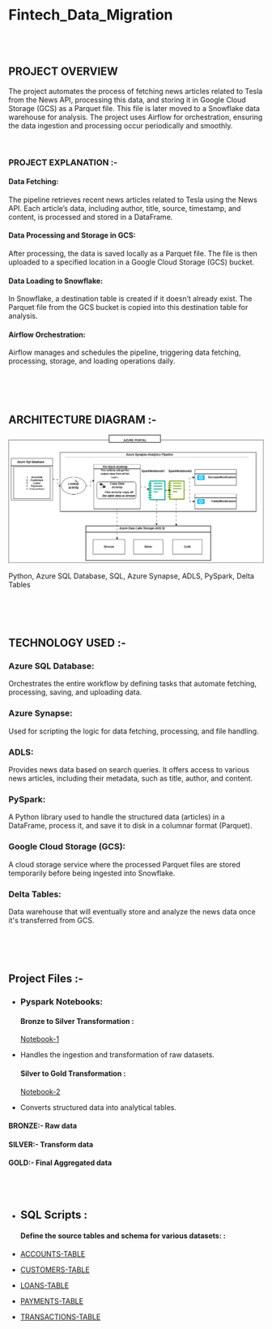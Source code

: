 # Fintech_Data_Migration


  <br>
  <br>
   

## PROJECT OVERVIEW

The project automates the process of fetching news articles related to Tesla from the News API, processing this data, and storing it in Google Cloud Storage (GCS) as a Parquet file. This file is later moved to a Snowflake data warehouse for analysis. The project uses Airflow for orchestration, ensuring the data ingestion and processing occur periodically and smoothly.

 <br>




### PROJECT EXPLANATION :-  


#### Data Fetching: 
The pipeline retrieves recent news articles related to Tesla using the News API. Each article’s data, including author, title, source, timestamp, and content, is processed and stored in a DataFrame.

#### Data Processing and Storage in GCS:

After processing, the data is saved locally as a Parquet file.
The file is then uploaded to a specified location in a Google Cloud Storage (GCS) bucket.

#### Data Loading to Snowflake:

In Snowflake, a destination table is created if it doesn’t already exist.
The Parquet file from the GCS bucket is copied into this destination table for analysis.

#### Airflow Orchestration:
Airflow manages and schedules the pipeline, triggering data fetching, processing, storage, and loading operations daily.

  
  
  
   
   
      


     

  



















<br>
<br>
<br>

## ARCHITECTURE DIAGRAM :-

![Project Architecture](FintechData_migration.png)  




 Python, Azure SQL Database, SQL, Azure Synapse, ADLS, PySpark, Delta Tables





<br>
<br>
<br>

## TECHNOLOGY USED :-

<h3> Azure SQL Database:</h3>

Orchestrates the entire workflow by defining tasks that automate fetching, processing, saving, and uploading data.

<h3>Azure Synapse:</h3>

Used for scripting the logic for data fetching, processing, and file handling.

<h3> ADLS:</h3>

Provides news data based on search queries. It offers access to various news articles, including their metadata, such as title, author, and content.

<h3> PySpark:</h3>

A Python library used to handle the structured data (articles) in a DataFrame, process it, and save it to disk in a columnar format (Parquet).

<h3>Google Cloud Storage (GCS):</h3>

A cloud storage service where the processed Parquet files are stored temporarily before being ingested into Snowflake.

<h3> Delta Tables:</h3>

Data warehouse that will eventually store and analyze the news data once it's transferred from GCS.











<br>
<br>
<br>



## Project Files  :-

* <h3>Pyspark Notebooks:

  ####  Bronze to Silver Transformation :
  [Notebook-1](BronzeToSilverDataProcess.ipynb) 
* Handles the ingestion and transformation of raw datasets.
   </br>
   
  ####  Silver to Gold Transformation :
  [Notebook-2](SilverToGoldDataProcess.ipynb) 
* Converts structured data into analytical tables.

 #### BRONZE:- Raw data
 #### SILVER:- Transform data
 #### GOLD:- Final Aggregated data
 
 </br>
 </br>
 
* <h2>SQL Scripts :</h2>

   ####  Define the source tables and schema for various datasets: :
 * [ACCOUNTS-TABLE](Accounts.sql) 
 * [CUSTOMERS-TABLE](Customers.sql) 
 * [LOANS-TABLE](Loans.sql) 
 * [PAYMENTS-TABLE](Payments.sql) 
 * [TRANSACTIONS-TABLE](Transactions.sql)


  </br>
  </br>

  











